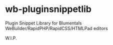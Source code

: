# wb-pluginsnippetlib
Plugin Snippet Library for Blumentals WeBuilder/RapidPHP/RapidCSS/HTMLPad editors

W.I.P.
